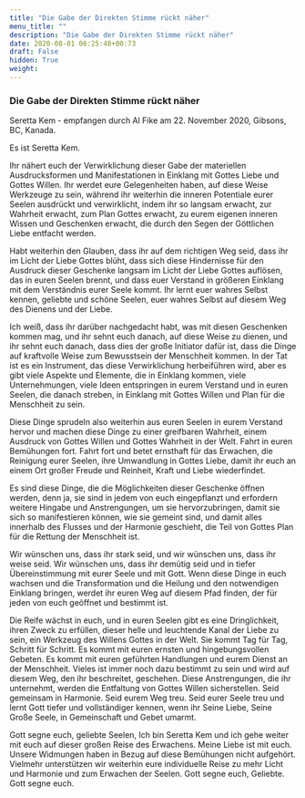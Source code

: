```yaml
---
title: "Die Gabe der Direkten Stimme rückt näher"
menu_title: ""
description: "Die Gabe der Direkten Stimme rückt näher"
date: 2020-08-01 06:25:48+00:73
draft: False
hidden: True
weight:
---
```

### Die Gabe der Direkten Stimme rückt näher

Seretta Kem - empfangen durch Al Fike am 22. November 2020, Gibsons, BC, Kanada.

Es ist Seretta Kem.

Ihr nähert euch der Verwirklichung dieser Gabe der materiellen Ausdrucksformen und Manifestationen in Einklang mit Gottes Liebe und Gottes Willen. Ihr werdet eure Gelegenheiten haben, auf diese Weise Werkzeuge zu sein, während ihr weiterhin die inneren Potentiale eurer Seelen ausdrückt und verwirklicht, indem ihr so langsam erwacht, zur Wahrheit erwacht, zum Plan Gottes erwacht, zu eurem eigenen inneren Wissen und Geschenken erwacht, die durch den Segen der Göttlichen Liebe entfacht werden.

Habt weiterhin den Glauben, dass ihr auf dem richtigen Weg seid, dass ihr im Licht der Liebe Gottes blüht, dass sich diese Hindernisse für den Ausdruck dieser Geschenke langsam im Licht der Liebe Gottes auflösen, das in euren Seelen brennt, und dass euer Verstand in größeren Einklang mit dem Verständnis eurer Seele kommt. Ihr lernt euer wahres Selbst kennen, geliebte und schöne Seelen, euer wahres Selbst auf diesem Weg des Dienens und der Liebe.

Ich weiß, dass ihr darüber nachgedacht habt, was mit diesen Geschenken kommen mag, und ihr sehnt euch danach, auf diese Weise zu dienen, und ihr sehnt euch danach, dass dies der große Initiator dafür ist, dass die Dinge auf kraftvolle Weise zum Bewusstsein der Menschheit kommen. In der Tat ist es ein Instrument, das diese Verwirklichung herbeiführen wird, aber es gibt viele Aspekte und Elemente, die in Einklang kommen, viele Unternehmungen, viele Ideen entspringen in eurem Verstand und in euren Seelen, die danach streben, in Einklang mit Gottes Willen und Plan für die Menschheit zu sein.

Diese Dinge sprudeln also weiterhin aus euren Seelen in eurem Verstand hervor und machen diese Dinge zu einer greifbaren Wahrheit, einem Ausdruck von Gottes Willen und Gottes Wahrheit in der Welt. Fahrt in euren Bemühungen fort. Fahrt fort und betet ernsthaft für das Erwachen, die Reinigung eurer Seelen, ihre Umwandlung in Gottes Liebe, damit ihr euch an einem Ort großer Freude und Reinheit, Kraft und Liebe wiederfindet.

Es sind diese Dinge, die die Möglichkeiten dieser Geschenke öffnen werden, denn ja, sie sind in jedem von euch eingepflanzt und erfordern weitere Hingabe und Anstrengungen, um sie hervorzubringen, damit sie sich so manifestieren können, wie sie gemeint sind, und damit alles innerhalb des Flusses und der Harmonie geschieht, die Teil von Gottes Plan für die Rettung der Menschheit ist.

Wir wünschen uns, dass ihr stark seid, und wir wünschen uns, dass ihr weise seid. Wir wünschen uns, dass ihr demütig seid und in tiefer Übereinstimmung mit eurer Seele und mit Gott. Wenn diese Dinge in euch wachsen und die Transformation und die Heilung und den notwendigen Einklang bringen, werdet ihr euren Weg auf diesem Pfad finden, der für jeden von euch geöffnet und bestimmt ist.

Die Reife wächst in euch, und in euren Seelen gibt es eine Dringlichkeit, ihren Zweck zu erfüllen, dieser helle und leuchtende Kanal der Liebe zu sein, ein Werkzeug des Willens Gottes in der Welt. Sie kommt Tag für Tag, Schritt für Schritt. Es kommt mit euren ernsten und hingebungsvollen Gebeten. Es kommt mit euren geführten Handlungen und eurem Dienst an der Menschheit. Vieles ist immer noch dazu bestimmt zu sein und wird auf diesem Weg, den ihr beschreitet, geschehen. Diese Anstrengungen, die ihr unternehmt, werden die Entfaltung von Gottes Willen sicherstellen. Seid gemeinsam in Harmonie. Seid eurem Weg treu. Seid eurer Seele treu und lernt Gott tiefer und vollständiger kennen, wenn ihr Seine Liebe, Seine Große Seele, in Gemeinschaft und Gebet umarmt.

Gott segne euch, geliebte Seelen, Ich bin Seretta Kem und ich gehe weiter mit euch auf dieser großen Reise des Erwachens. Meine Liebe ist mit euch. Unsere Widmungen haben in Bezug auf diese Bemühungen nicht aufgehört. Vielmehr unterstützen wir weiterhin eure individuelle Reise zu mehr Licht und Harmonie und zum Erwachen der Seelen. Gott segne euch, Geliebte. Gott segne euch.
